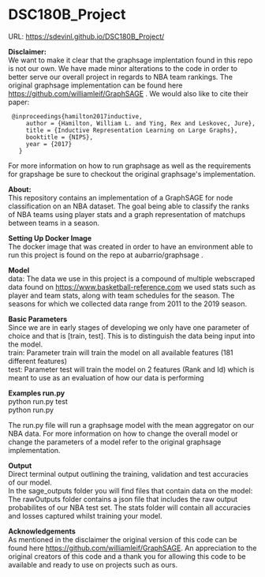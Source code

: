 # DSC180B_Project

URL: https://sdevinl.github.io/DSC180B_Project/

**Disclaimer:**   
  We want to make it clear that the graphsage implentation found in this repo is not our own. We have made minor alterations to the code in order to better serve our overall project in regards to NBA team rankings. The original graphsage implementation can be found here https://github.com/williamleif/GraphSAGE . We would also like to cite their paper:
  
     @inproceedings{hamilton2017inductive,
	     author = {Hamilton, William L. and Ying, Rex and Leskovec, Jure},
	     title = {Inductive Representation Learning on Large Graphs},
	     booktitle = {NIPS},
	     year = {2017}
	   }
  For more information on how to run graphsage as well as the requirements for grapshage be sure to checkout the original graphsage's implementation.

**About:**  
  This repository contains an implementation of a GraphSAGE for node classification on an NBA dataset. The goal being able to classify the ranks of NBA teams using player stats and a graph representation of matchups between teams in a season. 
  
**Setting Up Docker Image**  
  The docker image that was created in order to have an environment able to run this project is found on the repo at aubarrio/graphsage . 
    
**Model**  
  data: The data we use in this project is a compound of multiple webscraped data found on https://www.basketball-reference.com we used stats such as player and team stats, along with team schedules for the season. The seasons for which we collected data range from 2011 to the 2019 season.  

**Basic Parameters**  
  Since we are in early stages of developing we only have one parameter of choice and that is [train, test]. This is to distinguish the data being input into the model.  
    train: Parameter train will train the model on all available features (181 different features)  
    test: Parameter test will train the model on 2 features (Rank and Id) which is meant to use as an evaluation of how our data is performing  
    
**Examples run.py**  
  python run.py test  
  python run.py  
  
  The run.py file will run a graphsage model with the mean aggregator on our NBA data. For more information on how to change the overall model or change the parameters of a model refer to the original graphsage implementation.
  
**Output**  
  Direct terminal output outlining the training, validation and test accuracies of our model.  
  In the sage_outputs folder you will find files that contain data on the model:
  	The rawOutputs folder contains a json file that includes the raw output probabilites of our NBA test set.
	The stats folder will contain all accuracies and losses captured whilst training your model.
	
**Acknowledgements**   
  As mentioned in the disclaimer the original version of this code can be found here https://github.com/williamleif/GraphSAGE. An appreciation to the original creators of this code and a thank you for allowing this code to be available and ready to use on projects such as ours. 
